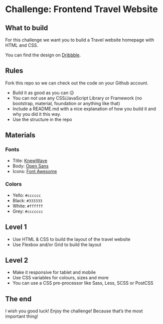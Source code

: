 # Challenge: Frontend Travel Website

## What to build

For this challenge we want you to build a Travel website homepage with HTML and CSS.

You can find the design on [Dribbble](https://dribbble.com/shots/4156052-Trave-world-Landing-page/attachments/950182).

## Rules

Fork this repo so we can check out the code on your Github account.

-   Build it as good as you can 😉
-   You can not use any CSS/JavaScript Library or Framework (no bootstrap, material, foundation or anything like that)
-   Include a README.md with a nice explanation of how you build it and why you did it this way.
-   Use the structure in the repo

## Materials

### Fonts

-   Title: [KnewWave](https://fonts.google.com/specimen/Knewave?category=Display&preview.text=Travel+World&preview.text_type=custom)
-   Body: [Open Sans](https://fonts.google.com/specimen/Open+Sans?category=Sans+Serif&preview.text=Featured+places&preview.text_type=custom)
-   Icons: [Font Awesome](https://fontawesome.com/6?next=%2F)

### Colors

-   Yello: `#cccccc`
-   Black: `#333333`
-   White: `#ffffff`
-   Grey: `#ccccccc`

## Level 1

-   Use HTML & CSS to build the layout of the travel website
-   Use Flexbox and/or Grid to build the layout

## Level 2

-   Make it responsive for tablet and mobile
-   Use CSS variables for colours, sizes and more
-   You can use a CSS pre-processor like Sass, Less, SCSS or PostCSS

## The end

I wish you good luck! Enjoy the challenge! Because that’s the most important thing!
